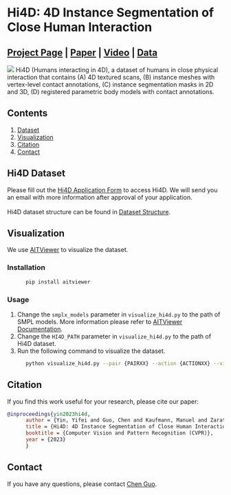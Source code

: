 # Hi4D: 4D Instance Segmentation of Close Human Interaction


## [Project Page](https://yifeiyin04.github.io/Hi4D/) | [Paper](https://arxiv.org/abs/2303.15380) | [Video](https://youtu.be/DrvL2XkW7rw) | [Data](https://forms.gle/dR6FUpMTCjp97xMx5) 
<img src="assets/teaser.png"/> 
Hi4D (Humans interacting in 4D), a dataset of humans in close physical interaction that contains (A) 4D textured scans, (B) instance meshes with vertex-level contact annotations, (C) instance segmentation masks in 2D and 3D, (D) registered parametric body models with contact annotations. 

## Contents
1. [Dataset](#hi4d-dataset)
2. [Visualization](#visualization)
2. [Citation](#citation)
3. [Contact](#contact)

## Hi4D Dataset
Please fill out the [Hi4D Application Form](https://forms.gle/dR6FUpMTCjp97xMx5) to access Hi4D. We will send you an email with more information after approval of your application.\
\
Hi4D dataset structure can be found in [Dataset Structure](dataset.md).

## Visualization
We use [AITViewer](https://github.com/eth-ait/aitviewer) to visualize the dataset. 
### Installation
```bash
      pip install aitviewer
```
### Usage
1. Change the `smplx_models` parameter in `visualize_hi4d.py` to the path of SMPL models. More information please refer to [AITViewer Documentation](https://eth-ait.github.io/aitviewer/parametric_human_models/supported_models.html).
2. Change the `HI4D_PATH` parameter in `visualize_hi4d.py` to the path of Hi4D dataset.
3. Run the following command to visualize the dataset.
```bash
      python visualize_hi4d.py --pair {PAIRXX} --action {ACTIONXX} --vis {VIS_TYPE}
```

## Citation
If you find this work useful for your research, please cite our paper:
``` bibtex
@inproceedings{yin2023hi4d,
      author = {Yin, Yifei and Guo, Chen and Kaufmann, Manuel and Zarate, Juan and Song, Jie and Hilliges, Otmar}, 
      title = {Hi4D: 4D Instance Segmentation of Close Human Interaction}, 
      booktitle = {Computer Vision and Pattern Recognition (CVPR)},
      year = {2023}
      }
```

## Contact
If you have any questions, please contact [Chen Guo](mailto:chen.guo@inf.ethz.ch).
